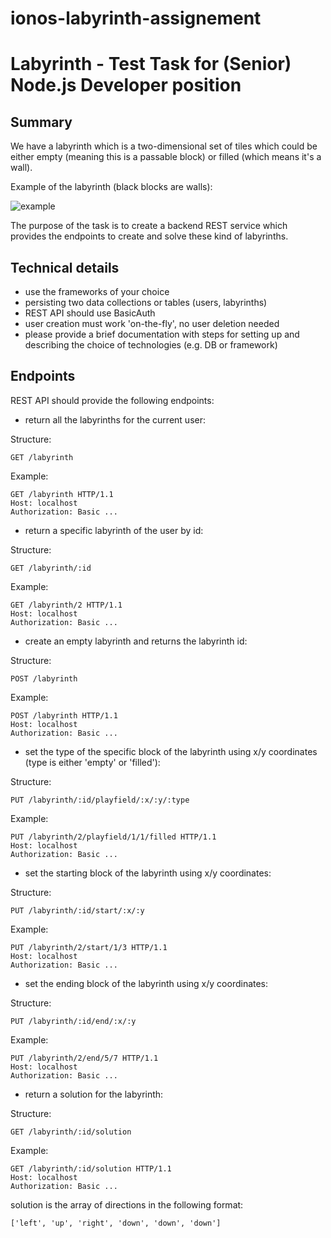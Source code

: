 # ionos-labyrinth-assignement

# Labyrinth - Test Task for (Senior) Node.js Developer position

## Summary

We have a labyrinth which is a two-dimensional set of tiles which could
be either empty (meaning this is a passable block) or filled
(which means it's a wall).

Example of the labyrinth (black blocks are walls):

![example](./example.png)

The purpose of the task is to create a backend REST service which
provides the endpoints to create and solve these kind of labyrinths.

## Technical details

* use the frameworks of your choice
* persisting two data collections or tables (users, labyrinths)
* REST API should use BasicAuth
* user creation must work 'on-the-fly', no user deletion needed
* please provide a brief documentation with steps for setting up and
    describing the choice of technologies (e.g. DB or framework)

## Endpoints

REST API should provide the following endpoints:

* return all the labyrinths for the current user:

Structure:

```
GET /labyrinth
```

Example:

```
GET /labyrinth HTTP/1.1
Host: localhost
Authorization: Basic ...
```

* return a specific labyrinth of the user by id:

Structure:

```
GET /labyrinth/:id
```

Example:

```
GET /labyrinth/2 HTTP/1.1
Host: localhost
Authorization: Basic ...
```

* create an empty labyrinth and returns the labyrinth id:

Structure:

```
POST /labyrinth
```

Example:

```
POST /labyrinth HTTP/1.1
Host: localhost
Authorization: Basic ...
```

* set the type of the specific block of the labyrinth using x/y coordinates
    (type is either 'empty' or 'filled'):

Structure:

```
PUT /labyrinth/:id/playfield/:x/:y/:type
```

Example:

```
PUT /labyrinth/2/playfield/1/1/filled HTTP/1.1
Host: localhost
Authorization: Basic ...
```

* set the starting block of the labyrinth using x/y coordinates:

Structure:

```
PUT /labyrinth/:id/start/:x/:y
```

Example:

```
PUT /labyrinth/2/start/1/3 HTTP/1.1
Host: localhost
Authorization: Basic ...
```

* set the ending block of the labyrinth using x/y coordinates:

Structure:

```
PUT /labyrinth/:id/end/:x/:y
```

Example:

```
PUT /labyrinth/2/end/5/7 HTTP/1.1
Host: localhost
Authorization: Basic ...
```

* return a solution for the labyrinth:

Structure:

```
GET /labyrinth/:id/solution
```

Example:

```
GET /labyrinth/:id/solution HTTP/1.1
Host: localhost
Authorization: Basic ...
```

solution is the array of directions in the following format:

```
['left', 'up', 'right', 'down', 'down', 'down']
```
